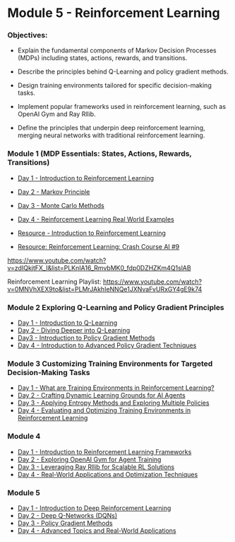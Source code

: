 # Module 5 - Reinforcement Learning 

### Objectives: 
- Explain the fundamental components of Markov Decision Processes (MDPs) including states, actions, rewards, and transitions. 

- Describe the principles behind Q-Learning and policy gradient methods. 

- Design training environments tailored for specific decision-making tasks. 

- Implement popular frameworks used in reinforcement learning, such as OpenAI Gym and Ray Rllib. 

- Define the principles that underpin deep reinforcement learning, merging neural networks with traditional reinforcement learning. 

### Module 1 (MDP Essentials: States, Actions, Rewards, Transitions)

- [Day 1 - Introduction to Reinforcement Learning](../Slides/module5-day1-introduction-to-reinforcement-learning.key)
- [Day 2 - Markov Principle](../Slides/module5-day2-mdp.key)
- [Day 3 - Monte Carlo Methods](../Slides/module5-day3.key)
- [Day 4 - Reinforcement Learning Real World Examples](../Slides/module5-%20Introduction%20to%20Real-World%20RL%20Applications.key)

- [Resource - Introduction to Reinforcement Learning](https://medium.com/@cedric.vandelaer/reinforcement-learning-an-introduction-part-1-4-866695deb4d1)

- [Resource: Reinforcement Learning: Crash Course AI #9](https://www.youtube.com/watch?v=nIgIv4IfJ6s)

https://www.youtube.com/watch?v=zdIQkjtFX_I&list=PLKnIA16_RmvbMK0_fdp0DZHZKm4Q1slAB


Reinforcement Learning Playlist: 
https://www.youtube.com/watch?v=0MNVhXEX9to&list=PLMrJAkhIeNNQe1JXNvaFvURxGY4gE9k74

### Module 2 Exploring Q-Learning and Policy Gradient Principles 

- [Day 1 - Introduction to Q-Learning](https://docs.google.com/presentation/d/1dCgbuzJx7Gn820lrce6adOAATxj73pCSyUvUgLjd6LA/edit?usp=sharing)
- [Day 2 - Diving Deeper into Q-Learning](../Slides/module5-day2-diving-deeper.key)
- [Day3 - Introduction to Policy Gradient Methods](../Slides/rl-policy-gradient-methods.key)
- [Day 4 - Introduction to Advanced Policy Gradient Techniques](../Slides/rl-advancement-policy-gradient.key)

### Module 3 Customizing Training Environments for Targeted Decision-Making Tasks

- [Day 1 - What are Training Environments in Reinforcement Learning?](../Slides/rl-training-environments.key)
- [Day 2 - Crafting Dynamic Learning Grounds for AI Agents](../Slides/Crafting%20Domain-Specific%20Training%20Environments.key) 
- [Day 3 - Applying Entropy Methods and Exploring Multiple Policies](../Slides/%20Applying%20Entropy%20Methods%20and%20Exploring%20Multiple%20Policies.key)
- [Day 4 - Evaluating and Optimizing Training Environments in Reinforcement Learning](../Slides/Evaluating%20and%20Optimizing%20Training%20Environments%20in%20Reinforcement%20Learning.key)

### Module 4 

- [Day 1 - Introduction to Reinforcement Learning Frameworks](../Slides/module4-Introduction%20to%20Reinforcement%20Learning%20Frameworks%20and%20OpenAI%20Gym.key)
- [Day 2 - Exploring OpenAI Gym for Agent Training](../Slides/module5Exploring%20OpenAI%20Gym%20for%20Agent%20Training.key)
- [Day 3 - Leveraging Ray Rllib for Scalable RL Solutions](../Slides/module5-%20Leveraging%20Ray%20Rllib%20for%20Scalable%20RL%20Solutions.key)
- [Day 4 - Real-World Applications and Optimization Techniques](../Slides/module5-Real-World%20Applications%20and%20Optimization%20Techniques.key)

### Module 5 

- [Day 1 - Introduction to Deep Reinforcement Learning](../slides/module5-%20Introduction%20to%20Deep%20Reinforcement%20Learning%20(DRL).key)
- [Day 2 - Deep Q-Networks (DQNs)](../slides/Deep%20Q-Networks%20(DQNs).key)
- [Day 3 - Policy Gradient Methods](../Slides/Policy%20Gradient%20Methods%20in%20Reinforcement%20Learning.key)
- [Day 4 - Advanced Topics and Real-World Applications](../Slides/Advanced%20DRL%20Techniques%20and%20Real-World%20Applications.key)